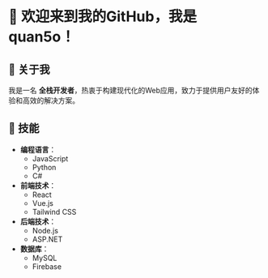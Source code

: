 # 👋 欢迎来到我的GitHub，我是 **quan5o**！

## 👤 关于我
我是一名 **全栈开发者**，热衷于构建现代化的Web应用，致力于提供用户友好的体验和高效的解决方案。

## 🔧 技能
- **编程语言**：
  - JavaScript
  - Python
  - C#
- **前端技术**：
  - React
  - Vue.js
  - Tailwind CSS
- **后端技术**：
  - Node.js
  - ASP.NET
- **数据库**：
  - MySQL
  - Firebase


